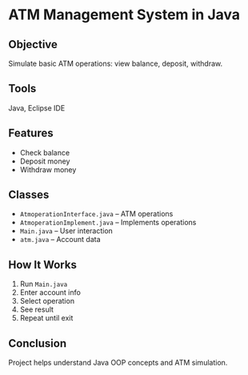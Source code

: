 # ATM Management System in Java

## Objective
Simulate basic ATM operations: view balance, deposit, withdraw.

## Tools
Java, Eclipse IDE

## Features
- Check balance
- Deposit money
- Withdraw money

## Classes
- `AtmoperationInterface.java` – ATM operations
- `AtmoperationImplement.java` – Implements operations
- `Main.java` – User interaction
- `atm.java` – Account data

## How It Works
1. Run `Main.java`
2. Enter account info
3. Select operation
4. See result
5. Repeat until exit

## Conclusion
Project helps understand Java OOP concepts and ATM simulation.


